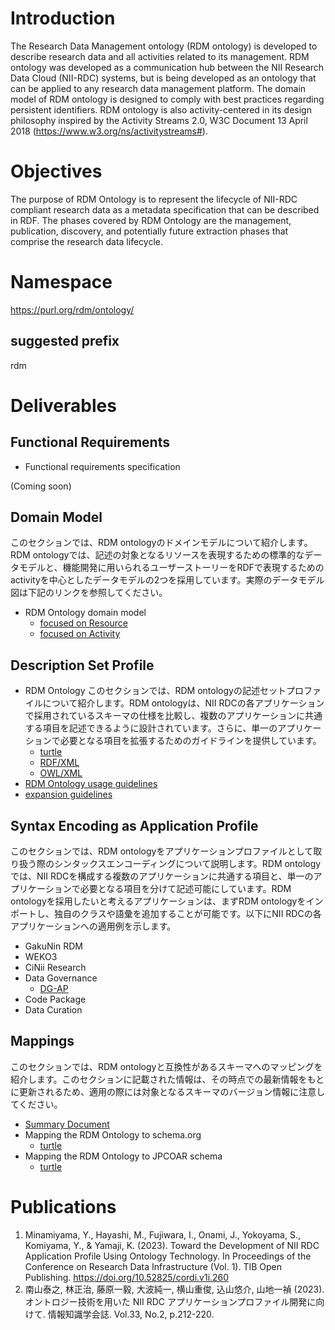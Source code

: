 # Introduction

The Research Data Management ontology (RDM ontology) is developed to describe research data and all activities related to its management. RDM ontology was developed as a communication hub between the NII Research Data Cloud (NII-RDC) systems, but is being developed as an ontology that can be applied to any research data management platform. The domain model of RDM ontology is designed to comply with best practices regarding persistent identifiers. RDM ontology is also activity-centered in its design philosophy inspired by the Activity Streams 2.0, W3C Document 13 April 2018 (https://www.w3.org/ns/activitystreams#).

# Objectives

The purpose of RDM Ontology is to represent the lifecycle of NII-RDC compliant research data as a metadata specification that can be described in RDF. The phases covered by RDM Ontology are the management, publication, discovery, and potentially future extraction phases that comprise the research data lifecycle.

# Namespace

https://purl.org/rdm/ontology/

## suggested prefix

rdm

# Deliverables

## Functional Requirements

- Functional requirements specification <!-- 機能要件と対応するユーザーストーリー一覧へのリンク -->
<!-- 追加 --> (Coming soon)

## Domain Model

<!-- 追加 --> このセクションでは、RDM ontologyのドメインモデルについて紹介します。 RDM ontologyでは、記述の対象となるリソースを表現するための標準的なデータモデルと、機能開発に用いられるユーザーストーリーをRDFで表現するためのactivityを中心としたデータモデルの2つを採用しています。実際のデータモデル図は下記のリンクを参照してください。

- RDM Ontology domain model <!-- データモデル図 -->
  - [focused on Resource](./docs/domain_model_Resource.png)
  - [focused on Activity](./docs/domain_model_Activity.png)

## Description Set Profile

- RDM Ontology <!-- 記述項目の一覧 -->
  <!-- 追加 --> このセクションでは、RDM ontologyの記述セットプロファイルについて紹介します。RDM ontologyは、NII RDCの各アプリケーションで採用されているスキーマの仕様を比較し、複数のアプリケーションに共通する項目を記述できるように設計されています。さらに、単一のアプリケーションで必要となる項目を拡張するためのガイドラインを提供しています。
  - [turtle](./ontology/RDM_ontology.ttl)
  - [RDF/XML](./ontology/RDM_ontology.xml)
  - [OWL/XML](./ontology/RDM_ontology.owl)
- [RDM Ontology usage guidelines](./docs/RDM_Ontology_usage_guidelines.md) <!-- 記入方法、推奨例／非推奨例、注意点等 -->
- [expansion guidelines](./docs/RDM_Ontology_expansion_guidelines.md)

## Syntax Encoding as Application Profile <!-- 各基盤／機能でのエンコーディング例 -->

<!-- 追加 --> このセクションでは、RDM ontologyをアプリケーションプロファイルとして取り扱う際のシンタックスエンコーディングについて説明します。RDM ontologyでは、NII RDCを構成する複数のアプリケーションに共通する項目と、単一のアプリケーションで必要となる項目を分けて記述可能にしています。RDM ontologyを採用したいと考えるアプリケーションは、まずRDM ontologyをインポートし、独自のクラスや語彙を追加することが可能です。以下にNII RDCの各アプリケーションへの適用例を示します。

- GakuNin RDM
- WEKO3
- CiNii Research
- Data Governance
  - [DG-AP](./ontology/DG-AP/)
- Code Package
- Data Curation

## Mappings <!-- 他のスキーマへのマッピング -->

<!-- 追加 --> このセクションでは、RDM ontologyと互換性があるスキーマへのマッピングを紹介します。このセクションに記載された情報は、その時点での最新情報をもとに更新されるため、適用の際には対象となるスキーマのバージョン情報に注意してください。

- [Summary Document](./ontology/mapping/mapping_summary.md)
- Mapping the RDM Ontology to schema.org
  - [turtle](./ontology/mapping/mapping_to_schemaorg.ttl)
- Mapping the RDM Ontology to JPCOAR schema
  - [turtle](./ontology/mapping/mapping_to_jpcoar.ttl)

# Publications <!-- 関連出版物 -->

1. Minamiyama, Y., Hayashi, M., Fujiwara, I., Onami, J., Yokoyama, S., Komiyama, Y., & Yamaji, K. (2023). Toward the Development of NII RDC Application Profile Using Ontology Technology. In Proceedings of the Conference on Research Data Infrastructure (Vol. 1). TIB Open Publishing. https://doi.org/10.52825/cordi.v1i.260
2. 南山泰之, 林正治, 藤原一毅, 大波純一, 横山重俊, 込山悠介, 山地一禎 (2023). オントロジー技術を用いた NII RDC アプリケーションプロファイル開発に向けて. 情報知識学会誌. Vol.33, No.2, p.212-220.
